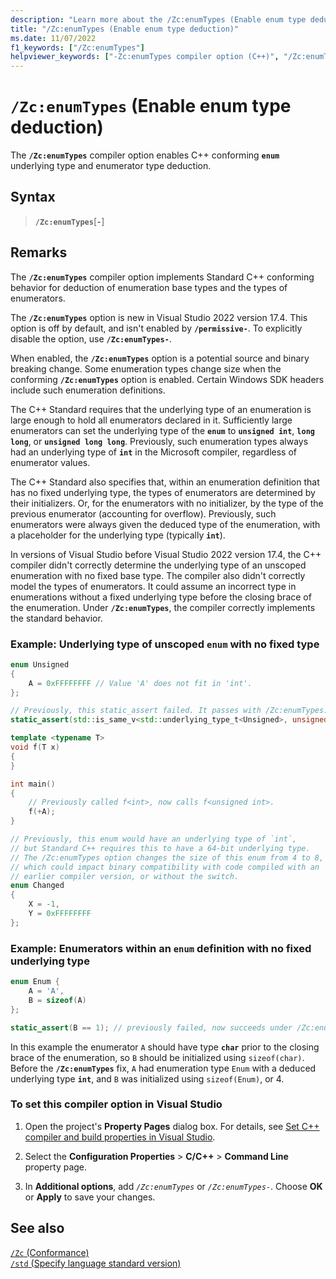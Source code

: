 ```yaml
---
description: "Learn more about the /Zc:enumTypes (Enable enum type deduction) compiler option."
title: "/Zc:enumTypes (Enable enum type deduction)"
ms.date: 11/07/2022
f1_keywords: ["/Zc:enumTypes"]
helpviewer_keywords: ["-Zc:enumTypes compiler option (C++)", "/Zc:enumTypes compiler option (C++)"]
---
```

# `/Zc:enumTypes` (Enable enum type deduction)

The **`/Zc:enumTypes`** compiler option enables C++ conforming **`enum`** underlying type and enumerator type deduction.

## Syntax

> **`/Zc:enumTypes`**\[**`-`**]

## Remarks

The **`/Zc:enumTypes`** compiler option implements Standard C++ conforming behavior for deduction of enumeration base types and the types of enumerators.

The **`/Zc:enumTypes`** option is new in Visual Studio 2022 version 17.4. This option is off by default, and isn't enabled by **`/permissive-`**. To explicitly disable the option, use **`/Zc:enumTypes-`**.

When enabled, the **`/Zc:enumTypes`** option is a potential source and binary breaking change. Some enumeration types change size when the conforming **`/Zc:enumTypes`** option is enabled. Certain Windows SDK headers include such enumeration definitions.

The C++ Standard requires that the underlying type of an enumeration is large enough to hold all enumerators declared in it. Sufficiently large enumerators can set the underlying type of the **`enum`** to **`unsigned int`**, **`long long`**, or **`unsigned long long`**. Previously, such enumeration types always had an underlying type of **`int`** in the Microsoft compiler, regardless of enumerator values.

The C++ Standard also specifies that, within an enumeration definition that has no fixed underlying type, the types of enumerators are determined by their initializers. Or, for the enumerators with no initializer, by the type of the previous enumerator (accounting for overflow). Previously, such enumerators were always given the deduced type of the enumeration, with a placeholder for the underlying type (typically **`int`**).

In versions of Visual Studio before Visual Studio 2022 version 17.4, the C++ compiler didn't correctly determine the underlying type of an unscoped enumeration with no fixed base type. The compiler also didn't correctly model the types of enumerators. It could assume an incorrect type in enumerations without a fixed underlying type before the closing brace of the enumeration. Under **`/Zc:enumTypes`**, the compiler correctly implements the standard behavior.

### Example: Underlying type of unscoped `enum` with no fixed type

```cpp
enum Unsigned
{
    A = 0xFFFFFFFF // Value 'A' does not fit in 'int'.
};

// Previously, this static_assert failed. It passes with /Zc:enumTypes.
static_assert(std::is_same_v<std::underlying_type_t<Unsigned>, unsigned int>);

template <typename T>
void f(T x)
{
}

int main()
{
    // Previously called f<int>, now calls f<unsigned int>.
    f(+A);
}

// Previously, this enum would have an underlying type of `int`,
// but Standard C++ requires this to have a 64-bit underlying type.
// The /Zc:enumTypes option changes the size of this enum from 4 to 8,
// which could impact binary compatibility with code compiled with an
// earlier compiler version, or without the switch.
enum Changed
{
    X = -1,
    Y = 0xFFFFFFFF
};
```

### Example: Enumerators within an `enum` definition with no fixed underlying type

```cpp
enum Enum {
    A = 'A',
    B = sizeof(A)
};

static_assert(B == 1); // previously failed, now succeeds under /Zc:enumTypes
```

In this example the enumerator `A` should have type **`char`** prior to the closing brace of the enumeration, so `B` should be initialized using `sizeof(char)`. Before the **`/Zc:enumTypes`** fix, `A` had enumeration type `Enum` with a deduced underlying type **`int`**, and `B` was initialized using `sizeof(Enum)`, or 4.

### To set this compiler option in Visual Studio

1. Open the project's **Property Pages** dialog box. For details, see [Set C++ compiler and build properties in Visual Studio](../working-with-project-properties.md).

1. Select the **Configuration Properties** > **C/C++** > **Command Line** property page.

1. In **Additional options**, add *`/Zc:enumTypes`* or *`/Zc:enumTypes-`*. Choose **OK** or **Apply** to save your changes.

## See also

[`/Zc` (Conformance)](zc-conformance.md)\
[`/std` (Specify language standard version)](std-specify-language-standard-version.md)
